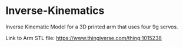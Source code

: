 # Inverse-Kinematics
Inverse Kinematic Model for a 3D printed arm that uses four 9g servos.

Link to Arm STL file: https://www.thingiverse.com/thing:1015238

